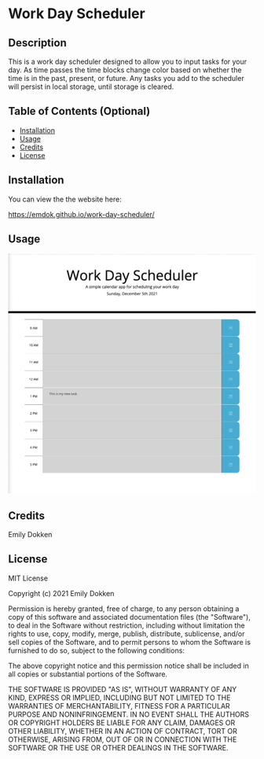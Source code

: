 # Work Day Scheduler 
## Description
This is a work day scheduler designed to allow you to input tasks for your day. As time passes the time blocks change color based on whether the time is in the past, present, or future. Any tasks you add to the scheduler will persist in local storage, until storage is cleared.
## Table of Contents (Optional)

- [Installation](#installation)
- [Usage](#usage)
- [Credits](#credits)
- [License](#license)
## Installation
You can view the the website here:

https://emdok.github.io/work-day-scheduler/
## Usage


![Work Day Scheduler image](assets/img/WorkDayScheduler.jpg)

## Credits
Emily Dokken
## License

MIT License

Copyright (c) 2021 Emily Dokken

Permission is hereby granted, free of charge, to any person obtaining a copy
of this software and associated documentation files (the "Software"), to deal
in the Software without restriction, including without limitation the rights
to use, copy, modify, merge, publish, distribute, sublicense, and/or sell
copies of the Software, and to permit persons to whom the Software is
furnished to do so, subject to the following conditions:

The above copyright notice and this permission notice shall be included in all
copies or substantial portions of the Software.

THE SOFTWARE IS PROVIDED "AS IS", WITHOUT WARRANTY OF ANY KIND, EXPRESS OR
IMPLIED, INCLUDING BUT NOT LIMITED TO THE WARRANTIES OF MERCHANTABILITY,
FITNESS FOR A PARTICULAR PURPOSE AND NONINFRINGEMENT. IN NO EVENT SHALL THE
AUTHORS OR COPYRIGHT HOLDERS BE LIABLE FOR ANY CLAIM, DAMAGES OR OTHER
LIABILITY, WHETHER IN AN ACTION OF CONTRACT, TORT OR OTHERWISE, ARISING FROM,
OUT OF OR IN CONNECTION WITH THE SOFTWARE OR THE USE OR OTHER DEALINGS IN THE
SOFTWARE.

